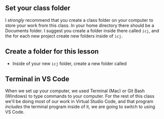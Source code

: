 ## Set your class folder

I _strongly_ recommend that you create a class folder on your computer to store your work from this class. In your home directory there should be a Documents folder. I suggest you create a folder inside there called `icj`, and the for each new project create new folders inside of `icj`.

## Create a folder for this lesson

- Inside of your new `icj` folder, create a new folder called 

## Terminal in VS Code

When we set up your computer, we used Terminal (Mac) or Git Bash (Windows) to type commands to your computer. For the rest of this class we'll be doing most of our work in Virtual Studio Code, and that program _includes_ the terminal program inside of it, we are going to switch to using VS Code.


